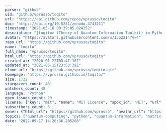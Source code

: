 ```yaml
---
parser: "github"
uid: "github/vprusso/toqito"
url: "https://api.github.com/repos/vprusso/toqito"
doi: "https://doi.org/10.5281/zenodo.4743211"
timestamp: "2021-05-16 00:39:05.024252"
description: "|toqito> (Theory of Quantum Information Toolkit) in Python :snake:"
avatar: "https://avatars.githubusercontent.com/u/1562214?v=4"
repo_url: "https://github.com/vprusso/toqito"
name: "toqito"
full_name: "vprusso/toqito"
html_url: "https://github.com/vprusso/toqito"
created_at: "2020-01-22T03:47:16Z"
updated_at: "2021-05-15T23:53:39Z"
clone_url: "https://github.com/vprusso/toqito.git"
homepage: "https://vprusso.github.io/toqito/"
size: 1722
stargazers_count: 48
watchers_count: 48
language: "Python"
open_issues_count: 29
license: {"key": "mit", "name": "MIT License", "spdx_id": "MIT", "url": "https://api.github.com/licenses/mit", "node_id": "MDc6TGljZW5zZTEz"}
subscribers_count: 6
owner: {"html_url": "https://github.com/vprusso", "avatar_url": "https://avatars.githubusercontent.com/u/1562214?v=4", "login": "vprusso", "type": "User"}
topics: ["quantum-computing", "python", "quantum-information", "matrix-analysis", "python-3", "unitaryhack", "physics", "quantum"]
date: "2022-09-17 14:26:36.205268"
---
```

